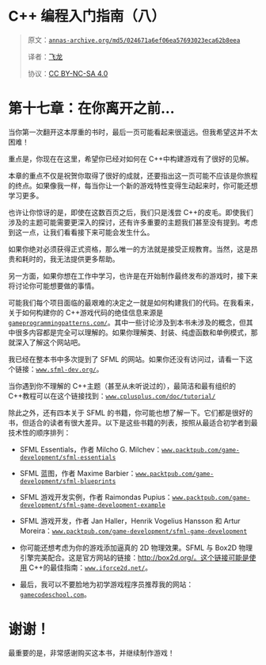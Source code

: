 # C++ 编程入门指南（八）

> 原文：[`annas-archive.org/md5/024671a6ef06ea57693023eca62b8eea`](https://annas-archive.org/md5/024671a6ef06ea57693023eca62b8eea)
> 
> 译者：[飞龙](https://github.com/wizardforcel)
> 
> 协议：[CC BY-NC-SA 4.0](http://creativecommons.org/licenses/by-nc-sa/4.0/)

# 第十七章：在你离开之前...

当你第一次翻开这本厚重的书时，最后一页可能看起来很遥远。但我希望这并不太困难！

重点是，你现在在这里，希望你已经对如何在 C++中构建游戏有了很好的见解。

本章的重点不仅是祝贺你取得了很好的成就，还要指出这一页可能不应该是你旅程的终点。如果像我一样，每当你让一个新的游戏特性变得生动起来时，你可能还想学习更多。

也许让你惊讶的是，即使在这数百页之后，我们只是浅尝 C++的皮毛。即使我们涉及的主题可能需要更深入的探讨，还有许多重要的主题我们甚至没有提到。考虑到这一点，让我们看看接下来可能会发生什么。

如果你绝对必须获得正式资格，那么唯一的方法就是接受正规教育。当然，这是昂贵和耗时的，我无法提供更多帮助。

另一方面，如果你想在工作中学习，也许是在开始制作最终发布的游戏时，接下来将讨论你可能想要做的事情。

可能我们每个项目面临的最艰难的决定之一就是如何构建我们的代码。在我看来，关于如何构建你的 C++游戏代码的绝佳信息来源是[`gameprogrammingpatterns.com/`](http://gameprogrammingpatterns.com/)。其中一些讨论涉及到本书未涉及的概念，但其中很多内容都是完全可以理解的。如果你理解类、封装、纯虚函数和单例模式，那就深入了解这个网站吧。

我已经在整本书中多次提到了 SFML 的网站。如果你还没有访问过，请看一下这个链接：[`www.sfml-dev.org/`](http://www.sfml-dev.org/)。

当你遇到你不理解的 C++主题（甚至从未听说过的），最简洁和最有组织的 C++教程可以在这个链接找到：[`www.cplusplus.com/doc/tutorial/`](http://www.cplusplus.com/doc/tutorial/)

除此之外，还有四本关于 SFML 的书籍，你可能也想了解一下。它们都是很好的书，但适合的读者有很大差异。以下是这些书籍的列表，按照从最适合初学者到最技术性的顺序排列：

+   SFML Essentials，作者 Milcho G. Milchev：[`www.packtpub.com/game-development/sfml-essentials`](https://www.packtpub.com/game-development/sfml-essentials)

+   SFML 蓝图，作者 Maxime Barbier：[`www.packtpub.com/game-development/sfml-blueprints`](https://www.packtpub.com/game-development/sfml-blueprints)

+   SFML 游戏开发实例，作者 Raimondas Pupius：[`www.packtpub.com/game-development/sfml-game-development-example`](https://www.packtpub.com/game-development/sfml-game-development-example)

+   SFML 游戏开发，作者 Jan Haller，Henrik Vogelius Hansson 和 Artur Moreira：[`www.packtpub.com/game-development/sfml-game-development`](https://www.packtpub.com/game-development/sfml-game-development)

+   你可能还想考虑为你的游戏添加逼真的 2D 物理效果。SFML 与 Box2D 物理引擎完美配合。这是官方网站的链接：http://box2d.org/。这个链接可能是使用 C++的最佳指南：[`www.iforce2d.net/`](http://www.iforce2d.net/)。

+   最后，我可以不要脸地为初学游戏程序员推荐我的网站：[`gamecodeschool.com`](http://gamecodeschool.com)。

# 谢谢！

最重要的是，非常感谢购买这本书，并继续制作游戏！
